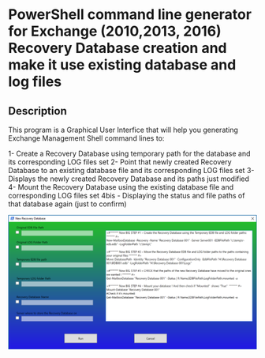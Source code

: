 # PowerShell command line generator for Exchange (2010,2013, 2016) Recovery Database creation and make it use existing database and log files

## Description
This program is a Graphical User Interfice that will help you generating Exchange Management Shell command lines to:

1- Create a Recovery Database using temporary path for the database and its corresponding LOG files set
2- Point that newly created Recovery Database to an existing database file and its corresponding LOG files set
3- Displays the newly created Recovery Database and its paths just modified
4- Mount the Recovery Database using the existing database file and corresponding LOG files set
4bis - Displaying the status and file paths of that database again (just to confirm)

![Screenshot](/Screenshots/ExchangeRecoveryDatabasePowerShellCmdGenerator.png)
